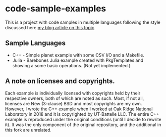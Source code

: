 # code-sample-examples
This is a project with code samples in multiple languages following the style discussed here [my blog article on this topic](https://jayjaybillings.com/2018/01/31/what-does-a-good-code-sample-look-like/).

## Sample Languages

* C++ - Simple planet example with some CSV I/O and a Makefile.
* Julia - Barebones Julia example created with PkgTemplates and showing a some basic operations. (Not yet implemented.)

## A note on licenses and copyrights.

Each example is individually licensed with copyrights held by their respective owners, both of which are noted as such. Most, if not all, licenses are New (3-clause) BSD and most copyrights are my own. However, I wrote the C++ example when I worked at Oak Ridge National Laboratory in 2018 and it is copyrighted by UT-Battelle LLC. The entire C++ example is reproduced under the original conditions (until I decide to rewrite it). It was the only component of the original repository, and the additional in this fork are unrelated.

